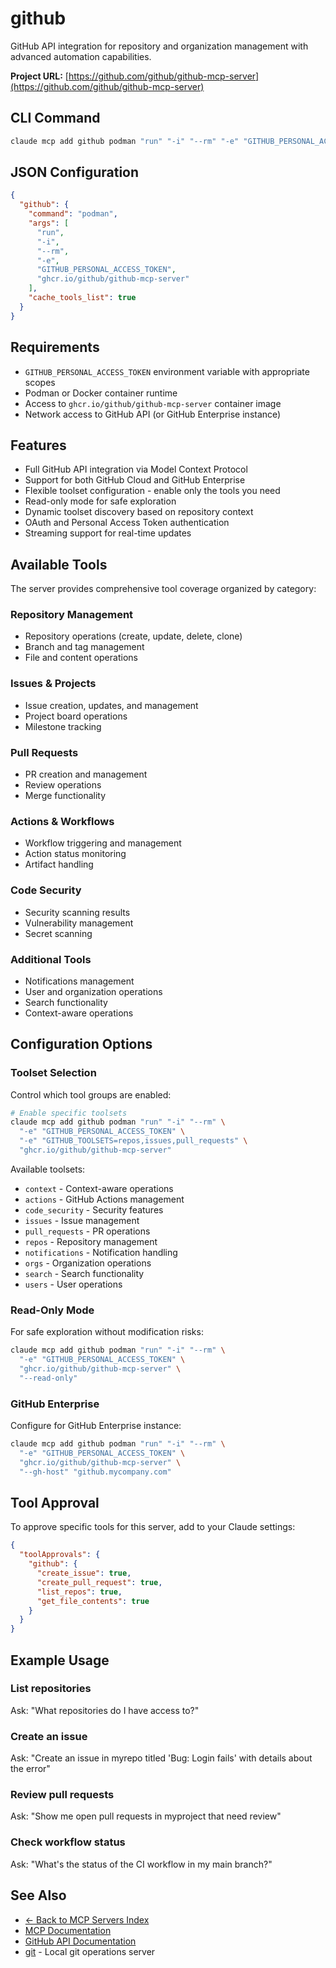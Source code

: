 # github

GitHub API integration for repository and organization management with advanced automation capabilities.

**Project URL:** [https://github.com/github/github-mcp-server](https://github.com/github/github-mcp-server)

## CLI Command
```bash
claude mcp add github podman "run" "-i" "--rm" "-e" "GITHUB_PERSONAL_ACCESS_TOKEN" "ghcr.io/github/github-mcp-server"
```

## JSON Configuration
```json
{
  "github": {
    "command": "podman",
    "args": [
      "run",
      "-i",
      "--rm",
      "-e",
      "GITHUB_PERSONAL_ACCESS_TOKEN",
      "ghcr.io/github/github-mcp-server"
    ],
    "cache_tools_list": true
  }
}
```

## Requirements
- `GITHUB_PERSONAL_ACCESS_TOKEN` environment variable with appropriate scopes
- Podman or Docker container runtime
- Access to `ghcr.io/github/github-mcp-server` container image
- Network access to GitHub API (or GitHub Enterprise instance)

## Features
- Full GitHub API integration via Model Context Protocol
- Support for both GitHub Cloud and GitHub Enterprise
- Flexible toolset configuration - enable only the tools you need
- Read-only mode for safe exploration
- Dynamic toolset discovery based on repository context
- OAuth and Personal Access Token authentication
- Streaming support for real-time updates

## Available Tools
The server provides comprehensive tool coverage organized by category:

### Repository Management
- Repository operations (create, update, delete, clone)
- Branch and tag management
- File and content operations

### Issues & Projects
- Issue creation, updates, and management
- Project board operations
- Milestone tracking

### Pull Requests
- PR creation and management
- Review operations
- Merge functionality

### Actions & Workflows
- Workflow triggering and management
- Action status monitoring
- Artifact handling

### Code Security
- Security scanning results
- Vulnerability management
- Secret scanning

### Additional Tools
- Notifications management
- User and organization operations
- Search functionality
- Context-aware operations

## Configuration Options

### Toolset Selection
Control which tool groups are enabled:
```bash
# Enable specific toolsets
claude mcp add github podman "run" "-i" "--rm" \
  "-e" "GITHUB_PERSONAL_ACCESS_TOKEN" \
  "-e" "GITHUB_TOOLSETS=repos,issues,pull_requests" \
  "ghcr.io/github/github-mcp-server"
```

Available toolsets:
- `context` - Context-aware operations
- `actions` - GitHub Actions management
- `code_security` - Security features
- `issues` - Issue management
- `pull_requests` - PR operations
- `repos` - Repository management
- `notifications` - Notification handling
- `orgs` - Organization operations
- `search` - Search functionality
- `users` - User operations

### Read-Only Mode
For safe exploration without modification risks:
```bash
claude mcp add github podman "run" "-i" "--rm" \
  "-e" "GITHUB_PERSONAL_ACCESS_TOKEN" \
  "ghcr.io/github/github-mcp-server" \
  "--read-only"
```

### GitHub Enterprise
Configure for GitHub Enterprise instance:
```bash
claude mcp add github podman "run" "-i" "--rm" \
  "-e" "GITHUB_PERSONAL_ACCESS_TOKEN" \
  "ghcr.io/github/github-mcp-server" \
  "--gh-host" "github.mycompany.com"
```

## Tool Approval
To approve specific tools for this server, add to your Claude settings:

```json
{
  "toolApprovals": {
    "github": {
      "create_issue": true,
      "create_pull_request": true,
      "list_repos": true,
      "get_file_contents": true
    }
  }
}
```

## Example Usage

### List repositories
Ask: "What repositories do I have access to?"

### Create an issue
Ask: "Create an issue in myrepo titled 'Bug: Login fails' with details about the error"

### Review pull requests
Ask: "Show me open pull requests in myproject that need review"

### Check workflow status
Ask: "What's the status of the CI workflow in my main branch?"

## See Also
- [← Back to MCP Servers Index](./README.md)
- [MCP Documentation](https://modelcontextprotocol.io/)
- [GitHub API Documentation](https://docs.github.com/en/rest)
- [git](./git.md) - Local git operations server